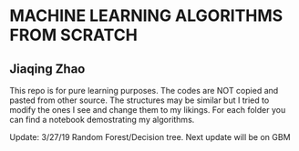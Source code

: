 # MACHINE LEARNING ALGORITHMS FROM SCRATCH
## Jiaqing Zhao

This repo is for pure learning purposes. The codes are NOT copied and pasted from other source. The structures may be similar but I tried to modify the ones I see and change them to my likings. For each folder you can find a notebook demostrating my algorithms.

Update: 3/27/19 Random Forest/Decision tree. Next update will be on GBM

